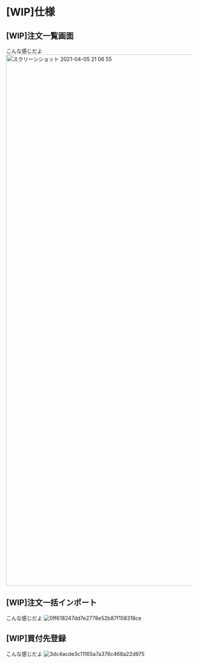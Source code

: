 # [WIP]仕様

## [WIP]注文一覧画面
こんな感じだよ
<img width="1440" alt="スクリーンショット 2021-04-05 21 06 55" src="https://user-images.githubusercontent.com/45095615/113572285-e5186d00-9652-11eb-91fb-44900a723a0c.png">


## [WIP]注文一括インポート
こんな感じだよ
![0ff618247dd7e2778e52b87f158318ce](https://user-images.githubusercontent.com/45095615/113572315-f2355c00-9652-11eb-9575-8c21171866b4.gif)


## [WIP]買付先登録
こんな感じだよ
![3dc4acde3c11165a7a376c468a22d975](https://user-images.githubusercontent.com/45095615/113572368-0aa57680-9653-11eb-82c8-67a199871354.gif)
